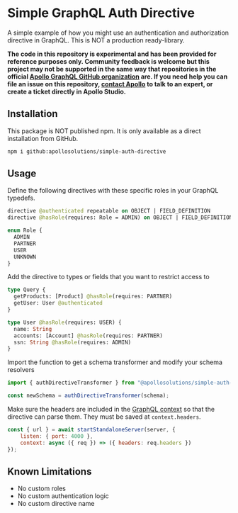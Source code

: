 # Simple GraphQL Auth Directive

A simple example of how you might use an authentication and authorization directive in GraphQL. This is NOT a production ready-library.

**The code in this repository is experimental and has been provided for reference purposes only. Community feedback is welcome but this project may not be supported in the same way that repositories in the official [Apollo GraphQL GitHub organization](https://github.com/apollographql) are. If you need help you can file an issue on this repository, [contact Apollo](https://www.apollographql.com/contact-sales) to talk to an expert, or create a ticket directly in Apollo Studio.**

## Installation

This package is NOT published npm. It is only available as a direct installation from GitHub.

```bash
npm i github:apollosolutions/simple-auth-directive
```

## Usage

Define the following directives with these specific roles in your GraphQL typedefs.

```graphql
directive @authenticated repeatable on OBJECT | FIELD_DEFINITION
directive @hasRole(requires: Role = ADMIN) on OBJECT | FIELD_DEFINITION

enum Role {
  ADMIN
  PARTNER
  USER
  UNKNOWN
}
```

Add the directive to types or fields that you want to restrict access to

```graphql
type Query {
  getProducts: [Product] @hasRole(requires: PARTNER)
  getUser: User @authenticated
}

type User @hasRole(requires: USER) {
  name: String
  accounts: [Account] @hasRole(requires: PARTNER)
  ssn: String @hasRole(requires: ADMIN)
}
```

Import the function to get a schema transformer and modify your schema resolvers

```js
import { authDirectiveTransformer } from "@apollosolutions/simple-auth-directive";

const newSchema = authDirectiveTransformer(schema);
```

Make sure the headers are included in the [GraphQL context](https://www.apollographql.com/docs/apollo-server/data/context#the-contextvalue-object) so that the directive can parse them. They must be saved at `context.headers`.

```javascript
const { url } = await startStandaloneServer(server, {
    listen: { port: 4000 },
    context: async ({ req }) => ({ headers: req.headers })
});
```

## Known Limitations

- No custom roles
- No custom authentication logic
- No custom directive name
